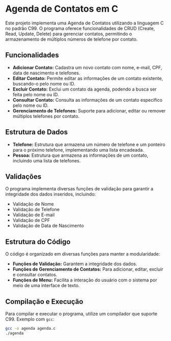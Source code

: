 # Agenda de Contatos em C

Este projeto implementa uma Agenda de Contatos utilizando a linguagem C no padrão C99. O programa oferece funcionalidades de CRUD (Create, Read, Update, Delete) para gerenciar contatos, permitindo o armazenamento de múltiplos números de telefone por contato.

## Funcionalidades

- **Adicionar Contato:** Cadastra um novo contato com nome, e-mail, CPF, data de nascimento e telefones.
- **Editar Contato:** Permite editar as informações de um contato existente, buscando-o pelo nome ou ID.
- **Excluir Contato:** Exclui um contato da agenda, podendo a busca ser feita pelo nome ou ID.
- **Consultar Contato:** Consulta as informações de um contato específico pelo nome ou ID.
- **Gerenciamento de Telefones:** Suporte para adicionar, editar ou remover múltiplos telefones por contato.

## Estrutura de Dados

- **Telefone:** Estrutura que armazena um número de telefone e um ponteiro para o próximo telefone, implementando uma lista encadeada.
- **Pessoa:** Estrutura que armazena as informações de um contato, incluindo uma lista de telefones.

## Validações

O programa implementa diversas funções de validação para garantir a integridade dos dados inseridos, incluindo:

- Validação de Nome
- Validação de Telefone
- Validação de E-mail
- Validação de CPF
- Validação de Data de Nascimento

## Estrutura do Código

O código é organizado em diversas funções para manter a modularidade:

- **Funções de Validação:** Garantem a integridade dos dados.
- **Funções de Gerenciamento de Contatos:** Para adicionar, editar, excluir e consultar contatos.
- **Funções de Menu:** Facilita a interação do usuário com o sistema por meio de uma interface de texto.

## Compilação e Execução

Para compilar e executar o programa, utilize um compilador que suporte C99. Exemplo com `gcc`:

```bash
gcc -o agenda agenda.c
./agenda
